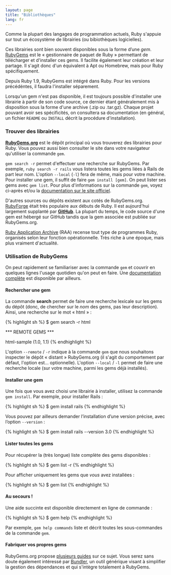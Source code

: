 ```yaml
---
layout: page
title: "Bibliothèques"
lang: fr
---
```


Comme la plupart des langages de programmation actuels, Ruby s'appuie
sur tout un écosystème de librairies (ou bibiothèques logicielles).

Ces librairies sont bien souvent disponibles sous la forme d’une *gem*.
[RubyGems][1] est le « gestionnaire de paquet de Ruby » permettant
de télécharger et d'installer ces gems. Il facilite également leur
création et leur partage. Il s'agit donc d'un équivalent à Apt ou
Homebrew, mais pour Ruby spécifiquement.

Depuis Ruby 1.9, RubyGems est intégré dans Ruby. Pour les versions
précédéntes, il faudra l'installer séparement.

Lorsqu'un gem n'est pas disponible, il est toujours possible d'installer
une librairie à partir de son code source, ce dernier étant généralement
mis à disposition sous la forme d'une archive (.zip ou .tar.gz). Chaque
projet pouvant avoir ses spécificités, on consultera sa documentation (en
général, un fichier `README` ou `INSTALL` décrit la procédure
d'installation).

### Trouver des librairies

[**RubyGems.org**][3] est le dépôt principal où vous trouverez des
librairies pour Ruby. Vous pouvez aussi bien consulter le site dans
votre navigateur qu'utiliser la commande `gem`.

`gem search -r` permet d'effectuer une recherche sur RubyGems. Par
exemple, `ruby search -r rails` vous listera toutes les gems liées à
Rails de part leur nom. L'option `--local` (`-l`) fera de même, mais
pour votre machine. Pour installer une gem, il suffit de faire
`gem install [gem]`. On peut lister ses gems avec `gem list`. Pour
plus d'informations sur la commande `gem`, voyez ci-après et/ou la
[documentation sur le site officiel][1].

D'autres sources ou dépôts existent aux cotés de RubyGems.org.
[RubyForge][4] était très populaire aux débuts de Ruby. Il est
aujourd'hui largement supplanté par [**GitHub**][5]. La plupart du
temps, le code source d'une gem est hébergé sur GitHub tandis que la
gem associée est publiée sur RubyGems.org.

[Ruby Application Archive][6] (RAA) recense tout type de
programmes Ruby, organisés selon leur fonction opérationnelle. Très
riche à une époque, mais plus vraiment d'actualité.

### Utilisation de RubyGems

On peut rapidement se familiariser avec la commande `gem` et couvrir
en quelques lignes l'usage quotidien qu'on peut en faire. Une
[documentation complète][7] est disponible par ailleurs.

#### Rechercher une gem

La commande **search** permet de faire une recherche lexicale sur les
gems du dépôt (donc, de chercher sur le *nom* des gems, pas leur
description). Ainsi, une recherche sur le mot « html » :

{% highlight sh %}
$ gem search -r html

*** REMOTE GEMS ***

html-sample (1.0, 1.1)
{% endhighlight %}

L'option `--remote` / `-r` indique à la commande `gem` que nous souhaitons
inspecter le dépôt « distant » RubyGems.org (il s'agit du comportement par
défaut, l'option est… optionnelle). L'option `--local` / `-l` permet de
faire une recherche locale (sur votre machine, parmi les gems déjà
installés).

#### Installer une gem

Une fois que vous avez choisi une librairie à installer, utilisez la
commande `gem install`. Par exemple, pour installer Rails :

{% highlight sh %}
$ gem install rails
{% endhighlight %}

Vous pouvez par ailleurs demander l’installation d’une version précise,
avec l’option `--version` :

{% highlight sh %}
$ gem install rails --version 3.0
{% endhighlight %}

#### Lister toutes les gems

Pour récupérer la (très longue) liste complète des gems disponibles :

{% highlight sh %}
$ gem list -r
{% endhighlight %}

Pour afficher uniquement les gems que *vous* avez installées :

{% highlight sh %}
$ gem list
{% endhighlight %}

#### Au secours !

Une aide succinte est disponible directement en ligne de commande :

{% highlight sh %}
$ gem help
{% endhighlight %}

Par exemple, `gem help commands` liste et décrit toutes les sous-commandes
de la commande `gem`.

#### Fabriquer vos propres gems

RubyGems.org propose [plusieurs guides][8] sur ce sujet. Vous serez sans
doute également intéressé par [Bundler][9], un outil générique visant à
simplifier la gestion des dépendances et qui s'intègre totalement à
RubyGems.



[1]: http://docs.rubygems.org
[2]: http://rubygems.org/pages/download
[3]: http://rubygems.org
[4]: http://rubyforge.org/
[5]: http://github.com
[6]: http://raa.ruby-lang.org/
[7]: http://docs.rubygems.org/
[8]: http://guides.rubygems.org
[9]: http://gembundler.com
